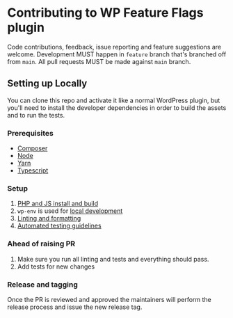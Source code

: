 # Contributing to WP Feature Flags plugin

Code contributions, feedback, issue reporting and feature suggestions are welcome. Development MUST happen in `feature` branch that's branched off from `main`. All pull requests MUST be made against `main` branch.

## Setting up Locally

You can clone this repo and activate it like a normal WordPress plugin, but you'll need to install the developer dependencies in order to build the assets and to run the tests.

### Prerequisites

-   [Composer](https://getcomposer.org/)
-   [Node](https://nodejs.org/)
-   [Yarn](https://yarnpkg.com/getting-started/install)
-   [Typescript](https://www.typescriptlang.org/)

### Setup

1. [PHP and JS install and build](https://github.com/codebtech/wp-feature-flags?tab=readme-ov-file#development-setup)
2. `wp-env` is used for [local development](https://github.com/codebtech/wp-feature-flags?tab=readme-ov-file#wp-env)
3. [Linting and formatting](https://github.com/codebtech/wp-feature-flags?tab=readme-ov-file#linting-and-formatting)
4. [Automated testing guidelines](https://github.com/codebtech/wp-feature-flags?tab=readme-ov-file#testing)

### Ahead of raising PR

1. Make sure you run all linting and tests and everything should pass.
2. Add tests for new changes

### Release and tagging

Once the PR is reviewed and approved the maintainers will perform the release process and issue the new release tag.
